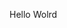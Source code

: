 Hello Wolrd
































































































































































































































































































































































































































































































































































































































































































































































































































































































































































































































































































































































































































































































































































































































































































































































































































































































































































































































































































































































































































































































































































































































































































































































































































































































































































































































































































































































































































































































































































































































































































































































































































































































































































































































































